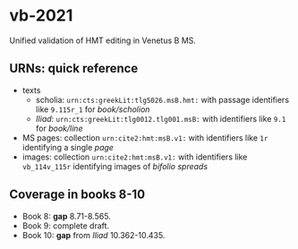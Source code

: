 # vb-2021

Unified validation of HMT editing in Venetus B MS.

## URNs: quick reference


- texts
    - scholia: `urn:cts:greekLit:tlg5026.msB.hmt:` with passage identifiers like `9.115r_1` for *book/scholion*
    - *Iliad*:  `urn:cts:greekLit:tlg0012.tlg001.msB:`  with identifiers like `9.1` for *book/line*
- MS pages: collection `urn:cite2:hmt:msB.v1:` with identifiers like `1r` identifying a single *page*
- images: collection `urn:cite2:hmt:msB.v1:` with identifiers like `vb_114v_115r` identifying images of *bifolio spreads*


## Coverage in books 8-10

- Book 8:  **gap** 8.71-8.565.
- Book 9:  complete draft.
- Book 10: **gap** from *Iliad* 10.362-10.435.
 